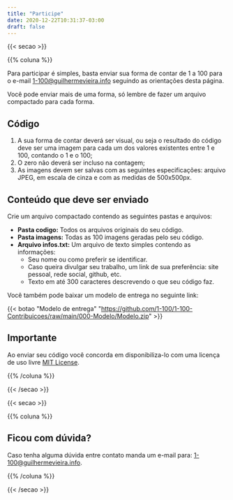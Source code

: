 ```yaml
---
title: "Participe"
date: 2020-12-22T10:31:37-03:00
draft: false
---
```


{{< secao >}}

{{% coluna %}}

Para participar é simples, basta enviar sua forma de contar de 1 a 100 para o e-mail 1-100@guilhermevieira.info seguindo as orientações desta página.

Você pode enviar mais de uma forma, só lembre de fazer um arquivo compactado para cada forma.

## Código

1. A sua forma de contar deverá ser visual, ou seja o resultado do código deve ser uma imagem para cada um dos valores existentes entre 1 e 100, contando o 1 e o 100;
2. O zero não deverá ser incluso na contagem;
3. As imagens devem ser salvas com as seguintes especificações: arquivo JPEG, em escala de cinza e com as medidas de 500x500px.

## Conteúdo que deve ser enviado

Crie um arquivo compactado contendo as seguintes pastas e arquivos:

- **Pasta codigo:** Todos os arquivos originais do seu código.
- **Pasta imagens:** Todas as 100 imagens geradas pelo seu código.
- **Arquivo infos.txt:** Um arquivo de texto simples contendo as informações:
  - Seu nome ou como preferir se identificar.
  - Caso queira divulgar seu trabalho, um link de sua preferência: site pessoal, rede social, github, etc.
  - Texto em até 300 caracteres descrevendo o que seu código faz.

Você também pode baixar um modelo de entrega no seguinte link:

{{< botao "Modelo de entrega" "https://github.com/1-100/1-100-Contribuicoes/raw/main/000-Modelo/Modelo.zip" >}}

## Importante

Ao enviar seu código você concorda em disponibiliza-lo com uma licença de uso livre [MIT License](https://github.com/1-100/1-100-Site/blob/main/LICENSE).

{{% /coluna %}}

{{< /secao >}}


{{< secao >}}

{{% coluna %}}

## Ficou com dúvida?

Caso tenha alguma dúvida entre contato manda um e-mail para: 1-100@guilhermevieira.info.

{{% /coluna %}}

{{< /secao >}}

